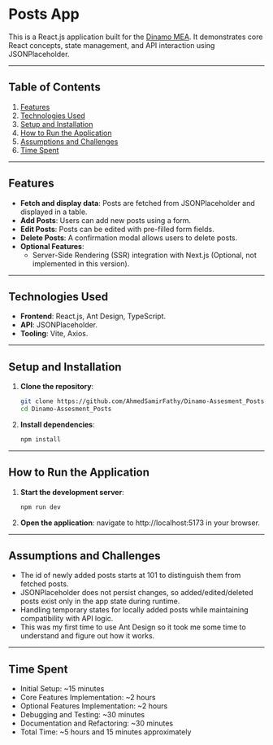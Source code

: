 # Posts App

This is a React.js application built for the [Dinamo MEA](#). It demonstrates core React concepts, state management, and API interaction using JSONPlaceholder.

---

## **Table of Contents**
1. [Features](#features)
2. [Technologies Used](#technologies-used)
3. [Setup and Installation](#setup-and-installation)
4. [How to Run the Application](#how-to-run-the-application)
5. [Assumptions and Challenges](#assumptions-and-challenges)
6. [Time Spent](#time-spent)

---

## **Features**
- **Fetch and display data**: Posts are fetched from JSONPlaceholder and displayed in a table.
- **Add Posts**: Users can add new posts using a form.
- **Edit Posts**: Posts can be edited with pre-filled form fields.
- **Delete Posts**: A confirmation modal allows users to delete posts.
- **Optional Features**:
  - Server-Side Rendering (SSR) integration with Next.js (Optional, not implemented in this version).

---

## **Technologies Used**
- **Frontend**: React.js, Ant Design, TypeScript.
- **API**: JSONPlaceholder.
- **Tooling**: Vite, Axios.

---

## **Setup and Installation**

1. **Clone the repository**:
   ```bash
   git clone https://github.com/AhmedSamirFathy/Dinamo-Assesment_Posts.git
   cd Dinamo-Assesment_Posts
2. **Install dependencies**:
   ```bash
   npm install

---

## **How to Run the Application**
1. **Start the development server**:
   ```bash
   npm run dev
2. **Open the application**:
   navigate to http://localhost:5173 in your browser.

---

## **Assumptions and Challenges**
- The id of newly added posts starts at 101 to distinguish them from fetched posts.
- JSONPlaceholder does not persist changes, so added/edited/deleted posts exist only in the app state during runtime.
- Handling temporary states for locally added posts while maintaining compatibility with API logic.
- This was my first time to use Ant Design so it took me some time to understand and figure out how it works.

---

## **Time Spent**
- Initial Setup: ~15 minutes
- Core Features Implementation: ~2 hours
- Optional Features Implementation: ~2 hours
- Debugging and Testing: ~30 minutes 
- Documentation and Refactoring: ~30 minutes 
- Total Time: ~5 hours and 15 minutes approximately

   

